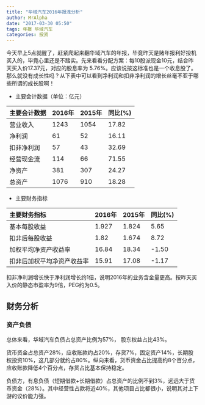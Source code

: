 ```yaml
---
title: "华域汽车2016年报浅分析"
author: MrAlpha
date: "2017-03-30 05:50"
tags: 年报 华域汽车
categories: 投资
---
```


今天早上5点就醒了，赶紧爬起来翻华域汽车的年报，毕竟昨天是赌年报利好投机买入的，毕竟心里还是不踏实。先来看看分配方案：每10股派现金10元，结合昨天买入价17.37元，对应的股息率为 5.76%。应该说按这标准也是一个收息股了。那么就没有成长性吗？从下表中可以看到净利润和扣非净利润的增长丝毫不亚于哪些所谓的成长股啊！

- 主要会计数据（单位：亿元）

| 主要会计数据 | 2016年 | 2015年 | 同比(%) |
| :---------- | :---- |:--------|:-----|
| 营业收入 | 1243 | 1054 | 17.82 |
| 净利润 | 61 | 52 | 16.11 |
| 扣非净利润 | 57 | 43 | 32.69 |
| 经营现金流 | 114 | 66 | 71.55 |
| 净资产 | 381 | 307 | 24.27 |
| 总资产 | 1076 | 910 | 18.28 |

- 主要财务指标

| 主要财务指标 | 2016年 | 2015年 | 同比(%) |
| :--| :--| :----| :-----|
| 基本每股收益    | 1.927 | 1.824 | 5.65 |
| 扣非后每股收益 | 1.82 | 1.674| 8.72 |
| 加权平均净资产收益率 | 16.84 | 18.34 | -1.50 |
| 扣非后加权平均净资产收益率 | 15.91 | 17.08 | -1.17|

扣非净利润增长快于净利润增长约1倍，说明2016年的业务含金量更高。按昨天买入价的静态市盈率为9倍，PEG约为0.5。

## 财务分析

### 资产负债

总体来看，华域汽车负债占总资产比例为57%， 股东权益占比43%。

货币资金占总资产28%，应收账款约占20%，存货7%，固定资产14%，长期股权投资10%，这几部分就约占80%。纵向来看，货币资金占比提高约8个百分点，应收账款降低4个百分点，存货占比基本保持稳定。

负债方，有息负债（短期借款+长期借款）占总资产的比例不到3%，远远大于货币资金（28%）。其中经营性占款将近40%，其他项目占比都很小，说明其对上下游的议价能力强。
